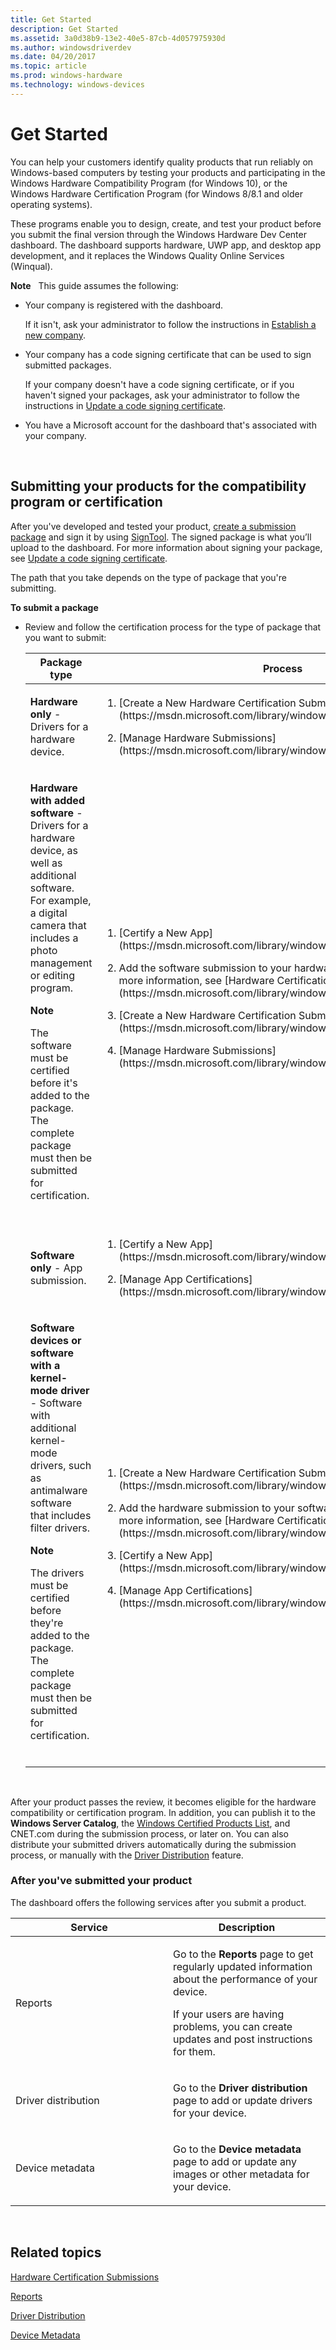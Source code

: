 ```yaml
---
title: Get Started
description: Get Started
ms.assetid: 3a0d38b9-13e2-40e5-87cb-4d057975930d
ms.author: windowsdriverdev
ms.date: 04/20/2017
ms.topic: article
ms.prod: windows-hardware
ms.technology: windows-devices
---
```


# Get Started


You can help your customers identify quality products that run reliably on Windows-based computers by testing your products and participating in the Windows Hardware Compatibility Program (for Windows 10), or the Windows Hardware Certification Program (for Windows 8/8.1 and older operating systems).

These programs enable you to design, create, and test your product before you submit the final version through the Windows Hardware Dev Center dashboard. The dashboard supports hardware, UWP app, and desktop app development, and it replaces the Windows Quality Online Services (Winqual).

**Note**  
This guide assumes the following:

-   Your company is registered with the dashboard.

    If it isn't, ask your administrator to follow the instructions in [Establish a new company](https://msdn.microsoft.com/library/windows/hardware/br230795.aspx).

-   Your company has a code signing certificate that can be used to sign submitted packages.

    If your company doesn't have a code signing certificate, or if you haven't signed your packages, ask your administrator to follow the instructions in [Update a code signing certificate](https://msdn.microsoft.com/library/windows/hardware/br230783.aspx).

-   You have a Microsoft account for the dashboard that's associated with your company.

 

## <span id="Submitting_your_products_for_the_compatibility_program_or_certification"></span><span id="submitting_your_products_for_the_compatibility_program_or_certification"></span><span id="SUBMITTING_YOUR_PRODUCTS_FOR_THE_COMPATIBILITY_PROGRAM_OR_CERTIFICATION"></span>Submitting your products for the compatibility program or certification


After you've developed and tested your product, [create a submission package](https://msdn.microsoft.com/library/windows/hardware/dn914998) and sign it by using [SignTool](http://go.microsoft.com/fwlink/p/?LinkId=238330). The signed package is what you’ll upload to the dashboard. For more information about signing your package, see [Update a code signing certificate](https://msdn.microsoft.com/library/windows/hardware/br230783.aspx).

The path that you take depends on the type of package that you're submitting.

**To submit a package**

-   Review and follow the certification process for the type of package that you want to submit:

    <table>
    <colgroup>
    <col width="50%" />
    <col width="50%" />
    </colgroup>
    <thead>
    <tr class="header">
    <th>Package type</th>
    <th>Process</th>
    </tr>
    </thead>
    <tbody>
    <tr class="odd">
    <td><p><strong>Hardware only</strong> - Drivers for a hardware device.</p></td>
    <td><ol>
    <li><p>[Create a New Hardware Certification Submission](https://msdn.microsoft.com/library/windows/hardware/hh973603.aspx)</p></li>
    <li><p>[Manage Hardware Submissions](https://msdn.microsoft.com/library/windows/hardware/br230784.aspx)</p></li>
    </ol></td>
    </tr>
    <tr class="even">
    <td><p><strong>Hardware with added software</strong> - Drivers for a hardware device, as well as additional software. For example, a digital camera that includes a photo management or editing program.</p>
    <div class="alert">
    <strong>Note</strong>  
    <p>The software must be certified before it's added to the package. The complete package must then be submitted for certification.</p>
    </div>
    <div>
     
    </div></td>
    <td><ol>
    <li><p>[Certify a New App](https://msdn.microsoft.com/library/windows/hardware/br230771.aspx)</p></li>
    <li><p>Add the software submission to your hardware submission package. For more information, see [Hardware Certification Submissions](https://msdn.microsoft.com/library/windows/hardware/br230796.aspx).</p></li>
    <li><p>[Create a New Hardware Certification Submission](https://msdn.microsoft.com/library/windows/hardware/hh973603.aspx)</p></li>
    <li><p>[Manage Hardware Submissions](https://msdn.microsoft.com/library/windows/hardware/br230784.aspx)</p></li>
    </ol></td>
    </tr>
    <tr class="odd">
    <td><p><strong>Software only</strong> - App submission.</p></td>
    <td><ol>
    <li><p>[Certify a New App](https://msdn.microsoft.com/library/windows/hardware/br230771.aspx)</p></li>
    <li><p>[Manage App Certifications](https://msdn.microsoft.com/library/windows/hardware/br230791.aspx)</p></li>
    </ol></td>
    </tr>
    <tr class="even">
    <td><p><strong>Software devices or software with a kernel-mode driver</strong> - Software with additional kernel-mode drivers, such as antimalware software that includes filter drivers.</p>
    <div class="alert">
    <strong>Note</strong>  
    <p>The drivers must be certified before they're added to the package. The complete package must then be submitted for certification.</p>
    </div>
    <div>
     
    </div></td>
    <td><ol>
    <li><p>[Create a New Hardware Certification Submission](https://msdn.microsoft.com/library/windows/hardware/hh973603.aspx)</p></li>
    <li><p>Add the hardware submission to your software submission package. For more information, see [Hardware Certification Submissions](https://msdn.microsoft.com/library/windows/hardware/br230796.aspx).</p></li>
    <li><p>[Certify a New App](https://msdn.microsoft.com/library/windows/hardware/br230771.aspx)</p></li>
    <li><p>[Manage App Certifications](https://msdn.microsoft.com/library/windows/hardware/br230791.aspx)</p></li>
    </ol></td>
    </tr>
    </tbody>
    </table>

     

After your product passes the review, it becomes eligible for the hardware compatibility or certification program. In addition, you can publish it to the **Windows Server Catalog**, the [Windows Certified Products List](https://sysdev.microsoft.com/en-US/Hardware/lpl/), and CNET.com during the submission process, or later on. You can also distribute your submitted drivers automatically during the submission process, or manually with the [Driver Distribution](https://msdn.microsoft.com/library/windows/hardware/br230778.aspx) feature.

### <span id="After_you_ve_submitted_your_product"></span><span id="after_you_ve_submitted_your_product"></span><span id="AFTER_YOU_VE_SUBMITTED_YOUR_PRODUCT"></span>After you've submitted your product

The dashboard offers the following services after you submit a product.

<table>
<colgroup>
<col width="50%" />
<col width="50%" />
</colgroup>
<thead>
<tr class="header">
<th>Service</th>
<th>Description</th>
</tr>
</thead>
<tbody>
<tr class="odd">
<td><p>Reports</p></td>
<td><p>Go to the <strong>Reports</strong> page to get regularly updated information about the performance of your device.</p>
<p>If your users are having problems, you can create updates and post instructions for them.</p></td>
</tr>
<tr class="even">
<td><p>Driver distribution</p></td>
<td><p>Go to the <strong>Driver distribution</strong> page to add or update drivers for your device.</p></td>
</tr>
<tr class="odd">
<td><p>Device metadata</p></td>
<td><p>Go to the <strong>Device metadata</strong> page to add or update any images or other metadata for your device.</p></td>
</tr>
</tbody>
</table>

 

## <span id="related_topics"></span>Related topics


[Hardware Certification Submissions](https://msdn.microsoft.com/library/windows/hardware/br230796.aspx)

[Reports](https://msdn.microsoft.com/library/windows/hardware/br230776.aspx)

[Driver Distribution](https://msdn.microsoft.com/library/windows/hardware/br230778.aspx)

[Device Metadata](https://msdn.microsoft.com/library/windows/hardware/br230800.aspx)

 

 







